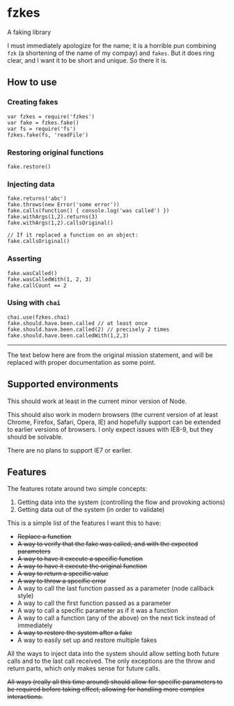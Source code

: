fzkes
=====

A faking library

I must immediately apologize for the name; it is a horrible pun combining `fzk`
(a shortening of the name of my compay) and `fakes`. But it does ring clear,
and I want it to be short and unique. So there it is.


How to use
----------

### Creating fakes

	var fzkes = require('fzkes')
	var fake = fzkes.fake()
	var fs = require('fs')
	fzkes.fake(fs, 'readFile')


### Restoring original functions

	fake.restore()


### Injecting data

	fake.returns('abc')
	fake.throws(new Error('some error'))
	fake.calls(function() { console.log('was called') })
	fake.withArgs(1,2).returns(3)
	fake.withArgs(1,2).callsOriginal()

	// If it replaced a function on an object:
	fake.callsOriginal()


### Asserting

	fake.wasCalled()
	fake.wasCalledWith(1, 2, 3)
	fake.callCount == 2


### Using with `chai`

	chai.use(fzkes.chai)
	fake.should.have.been.called // at least once
	fake.should.have.been.called(2) // precisely 2 times
	fake.should.have.been.calledWith(1,2,3)


--------

The text below here are from the original mission statement, and will be
replaced with proper documentation as some point.


Supported environments
----------------------

This should work at least in the current minor version of Node.

This should also work in modern browsers (the current version of at least Chrome,
Firefox, Safari, Opera, IE) and hopefully support can be extended to earlier
versions of browsers. I only expect issues with IE8-9, but they should be
solvable.

There are no plans to support IE7 or earlier.


Features
--------

The features rotate around two simple concepts:

1. Getting data into the system (controlling the flow and provoking actions)
2. Getting data out of the system (in order to validate)

This is a simple list of the features I want this to have:

- <s>Replace a function</s>
- <s>A way to verify that the fake was called, and with the expected parameters</s>
- <s>A way to have it execute a specific function</s>
- <s>A way to have it execute the original function</s>
- <s>A way to return a specific value</s>
- <s>A way to throw a specific error</s>
- A way to call the last function passed as a parameter (node callback style)
- A way to call the first function passed as a parameter
- A way to call a specific parameter as if it was a function
- A way to call a function (any of the above) on the next tick instead of
  immediately
- <s>A way to restore the system after a fake</s>
- A way to easily set up and restore multiple fakes

All the ways to inject data into the system should allow setting both future
calls and to the last call received. The only exceptions are the throw and
return parts, which only makes sense for future calls.

<s>All ways (really all this time around) should allow for specific parameters to be
required before taking effect, allowing for handling more complex interactions.</s>
